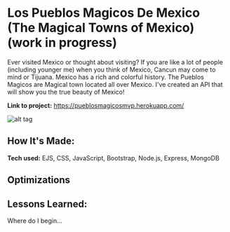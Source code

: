 # Los Pueblos Magicos De Mexico (The Magical Towns of Mexico) (work in progress)

Ever visited Mexico or thought about visiting? If you are like a lot of people (including younger me) when you think of Mexico, Cancun may come to mind or Tijuana. Mexico has a rich and colorful history. The Pueblos Magicos are Magical town located all over Mexico. I've created an API that will show you the true beauty of Mexico! 

**Link to project:** https://pueblosmagicosmvp.herokuapp.com/

![alt tag](https://res.cloudinary.com/pueblosmagicos/image/upload/v1623767998/PueblosWebsitePhotosBackground/GTOandMe_agrue5.jpg)

## How It's Made:

**Tech used:** EJS, CSS, JavaScript, Bootstrap, Node.js, Express, MongoDB


## Optimizations



## Lessons Learned:

Where do I begin...

